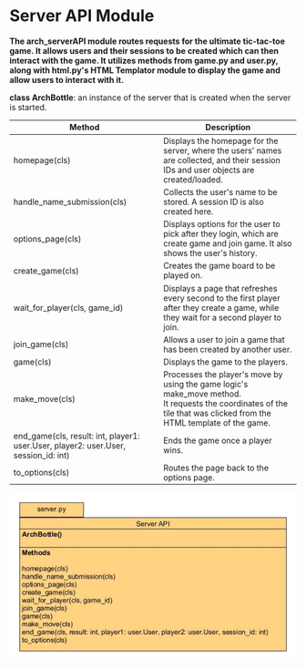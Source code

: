 # Server API Module

__The arch_serverAPI module routes requests for the ultimate tic-tac-toe game. It allows users and their sessions to be created
which can then interact with the game. It utilizes methods from game.py and user.py, along with html.py's HTML Templator module
to display the game and allow users to interact with it.__

**class ArchBottle**: an instance of the server that is created when the server is started.

| Method                                                                              | Description                                                                                                                                                                | 
|-------------------------------------------------------------------------------------|----------------------------------------------------------------------------------------------------------------------------------------------------------------------------|
| homepage(cls)                                                                       | Displays the homepage for the server, where the users' names are collected, and their session IDs and user objects are created/loaded.                                     |
| handle_name_submission(cls)                                                         | Collects the user's name to be stored. A session ID is also created here.                                                                                                  | 
| options_page(cls)                                                                   | Displays options for the user to pick after they login, which are create game and join game. It also shows the user's history.                                             |
| create_game(cls)                                                                    | Creates the game board to be played on.                                                                                                                                    |
| wait_for_player(cls, game_id)                                                       | Displays a page that refreshes every second to the first player after they create a game, while they wait for a second player to join.                                     |
| join_game(cls)                                                                      | Allows a user to join a game that has been created by another user.                                                                                                        |
| game(cls)                                                                           | Displays the game to the players.                                                                                                                                          |
| make_move(cls)                                                                      | Processes the player's move by using the game logic's make_move method. <br/> It requests the coordinates of the tile that was clicked from the HTML template of the game. |
| end_game(cls, result: int, player1: user.User, player2: user.User, session_id: int) | Ends the game once a player wins.                                                                                                                                          |
| to_options(cls)                                                                     | Routes the page back to the options page.                                                                                                                                  |

![Server API module component architecture of Ultimate tic tac toe](../Images/arch_serverAPI.jpg)
